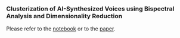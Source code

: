 ### Clusterization of AI-Synthesized Voices using Bispectral Analysis and Dimensionality Reduction

Please refer to the [notebook](https://github.com/AlmeidaAlin3/AI-Synthesized_Voices_Clusterization/blob/main/notebook/Clusterization%20of%20AI%20Synthesized%20Voices%20-%20Aline%20Gabriel%20de%20Almeida.ipynb) or to the [paper]().
